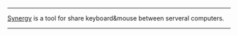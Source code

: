 
***

[Synergy](http://synergy-project.org/) is a tool for share keyboard&mouse between serveral computers.

***

